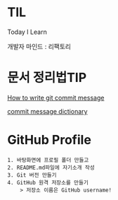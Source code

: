 # TIL

Today I Learn

개발자 마인드 : 리팩토리

# 문서 정리법TIP

[How to write git commit message](https://meetup.nhncloud.com/posts/106)

[commit message dictionary](https://blog.ull.im/engineering/2019/03/10/logs-on-git.html)

# GitHub Profile

```
1. 바탕화면에 프로필 폴더 만들고
2. README.md파일에 자기소개 작성
3. Git 버전 만들기
4. GitHub 원격 저장소를 만들기
    > 저장소 이름은 GitHub username!
```
